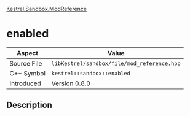 [Kestrel.Sandbox.ModReference](index.md)
# enabled
| Aspect | Value |
| --- | --- |
| Source File | `libKestrel/sandbox/file/mod_reference.hpp` |
| C++ Symbol | `kestrel::sandbox::enabled` |
| Introduced | Version 0.8.0 |
## Description

